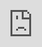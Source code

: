 # Roberts Family Network

## Development

```
git clone git@github.com:beardedtim/roberts-family-network.git
cd roberts-family-network
docker-compose up -d
cp .env.example .env.local
npm run dev
```

This will autogenerate three users: `tim`, `kit`, and `lar`, along
with assigning them `overlord` and/or `admin` roles. You can change
or modify this inside of `sql/init.sql`

## Authorization

This system uses Auth0 to handle user credentials. We may add Two Factor Authentication
and it will be handled via the same system. RFN DOES NOT STORE ANY PASSWORDS. It does
store your email internally to track the Auth0 with our internal profile.

## Screencaps

_**Feed**_

![](https://imgur.com/1BUhBQW.png)

_**Profile**_

- Others
  ![](https://imgur.com/uxuGPZ0.png)

_**Authentication by Auth0**_

![](https://imgur.com/hSAobpl.png)

## Demos

_**Update 1**_

<iframe src="https://www.loom.com/embed/18cb3422f158435d94a2d96916d96b30" frameborder="0" webkitallowfullscreen mozallowfullscreen allowfullscreen style="position: absolute; top: 0; left: 0; width: 100%; height: 100%;"></iframe>
